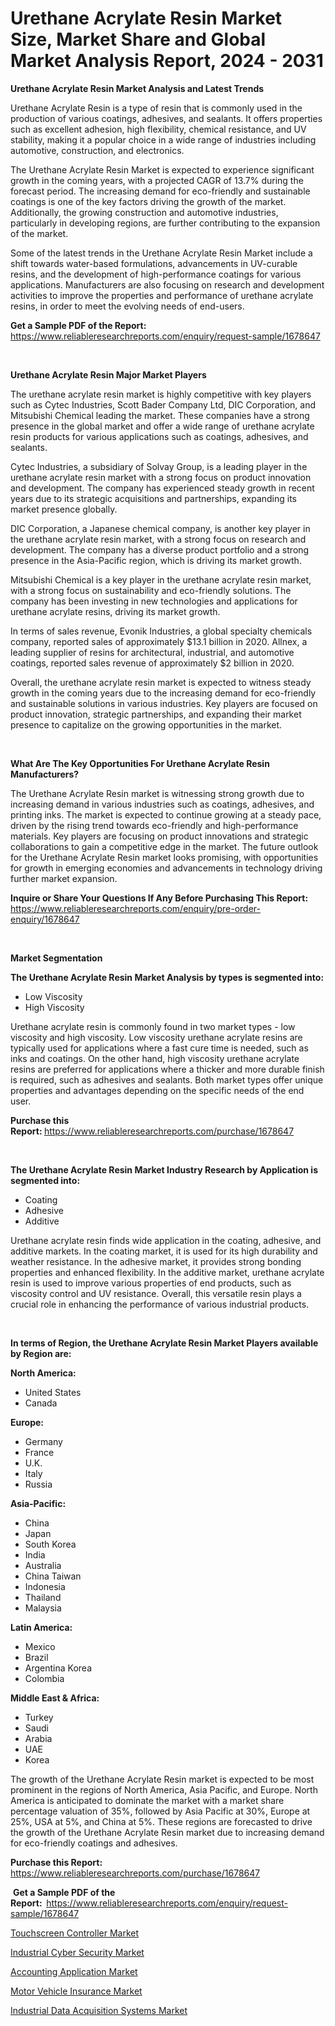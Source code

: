 <p><h1>Urethane Acrylate Resin Market Size, Market Share and Global Market Analysis Report, 2024 - 2031</h1></p><p><strong>Urethane Acrylate Resin Market Analysis and Latest Trends</strong></p>
<p><p>Urethane Acrylate Resin is a type of resin that is commonly used in the production of various coatings, adhesives, and sealants. It offers properties such as excellent adhesion, high flexibility, chemical resistance, and UV stability, making it a popular choice in a wide range of industries including automotive, construction, and electronics.</p><p>The Urethane Acrylate Resin Market is expected to experience significant growth in the coming years, with a projected CAGR of 13.7% during the forecast period. The increasing demand for eco-friendly and sustainable coatings is one of the key factors driving the growth of the market. Additionally, the growing construction and automotive industries, particularly in developing regions, are further contributing to the expansion of the market.</p><p>Some of the latest trends in the Urethane Acrylate Resin Market include a shift towards water-based formulations, advancements in UV-curable resins, and the development of high-performance coatings for various applications. Manufacturers are also focusing on research and development activities to improve the properties and performance of urethane acrylate resins, in order to meet the evolving needs of end-users.</p></p>
<p><strong>Get a Sample PDF of the Report:&nbsp;</strong> <a href="https://www.reliableresearchreports.com/enquiry/request-sample/1678647">https://www.reliableresearchreports.com/enquiry/request-sample/1678647</a></p>
<p>&nbsp;</p>
<p><strong>Urethane Acrylate Resin Major Market Players</strong></p>
<p><p>The urethane acrylate resin market is highly competitive with key players such as Cytec Industries, Scott Bader Company Ltd, DIC Corporation, and Mitsubishi Chemical leading the market. These companies have a strong presence in the global market and offer a wide range of urethane acrylate resin products for various applications such as coatings, adhesives, and sealants.</p><p>Cytec Industries, a subsidiary of Solvay Group, is a leading player in the urethane acrylate resin market with a strong focus on product innovation and development. The company has experienced steady growth in recent years due to its strategic acquisitions and partnerships, expanding its market presence globally.</p><p>DIC Corporation, a Japanese chemical company, is another key player in the urethane acrylate resin market, with a strong focus on research and development. The company has a diverse product portfolio and a strong presence in the Asia-Pacific region, which is driving its market growth.</p><p>Mitsubishi Chemical is a key player in the urethane acrylate resin market, with a strong focus on sustainability and eco-friendly solutions. The company has been investing in new technologies and applications for urethane acrylate resins, driving its market growth.</p><p>In terms of sales revenue, Evonik Industries, a global specialty chemicals company, reported sales of approximately $13.1 billion in 2020. Allnex, a leading supplier of resins for architectural, industrial, and automotive coatings, reported sales revenue of approximately $2 billion in 2020.</p><p>Overall, the urethane acrylate resin market is expected to witness steady growth in the coming years due to the increasing demand for eco-friendly and sustainable solutions in various industries. Key players are focused on product innovation, strategic partnerships, and expanding their market presence to capitalize on the growing opportunities in the market.</p></p>
<p>&nbsp;</p>
<p><strong>What Are The Key Opportunities For Urethane Acrylate Resin Manufacturers?</strong></p>
<p><p>The Urethane Acrylate Resin market is witnessing strong growth due to increasing demand in various industries such as coatings, adhesives, and printing inks. The market is expected to continue growing at a steady pace, driven by the rising trend towards eco-friendly and high-performance materials. Key players are focusing on product innovations and strategic collaborations to gain a competitive edge in the market. The future outlook for the Urethane Acrylate Resin market looks promising, with opportunities for growth in emerging economies and advancements in technology driving further market expansion.</p></p>
<p><strong>Inquire or Share Your Questions If Any Before Purchasing This Report:</strong> <a href="https://www.reliableresearchreports.com/enquiry/pre-order-enquiry/1678647">https://www.reliableresearchreports.com/enquiry/pre-order-enquiry/1678647</a></p>
<p>&nbsp;</p>
<p><strong>Market Segmentation</strong></p>
<p><strong>The Urethane Acrylate Resin Market Analysis by types is segmented into:</strong></p>
<p><ul><li>Low Viscosity</li><li>High Viscosity</li></ul></p>
<p><p>Urethane acrylate resin is commonly found in two market types - low viscosity and high viscosity. Low viscosity urethane acrylate resins are typically used for applications where a fast cure time is needed, such as inks and coatings. On the other hand, high viscosity urethane acrylate resins are preferred for applications where a thicker and more durable finish is required, such as adhesives and sealants. Both market types offer unique properties and advantages depending on the specific needs of the end user.</p></p>
<p><strong>Purchase this Report:&nbsp;</strong><a href="https://www.reliableresearchreports.com/purchase/1678647">https://www.reliableresearchreports.com/purchase/1678647</a></p>
<p>&nbsp;</p>
<p><strong>The Urethane Acrylate Resin Market Industry Research by Application is segmented into:</strong></p>
<p><ul><li>Coating</li><li>Adhesive</li><li>Additive</li></ul></p>
<p><p>Urethane acrylate resin finds wide application in the coating, adhesive, and additive markets. In the coating market, it is used for its high durability and weather resistance. In the adhesive market, it provides strong bonding properties and enhanced flexibility. In the additive market, urethane acrylate resin is used to improve various properties of end products, such as viscosity control and UV resistance. Overall, this versatile resin plays a crucial role in enhancing the performance of various industrial products.</p></p>
<p>&nbsp;</p>
<p><strong>In terms of Region, the Urethane Acrylate Resin Market Players available by Region are:</strong></p>
<p>
    <p> <strong> North America: </strong>
        <ul>
            <li>United States</li>
            <li>Canada</li>
        </ul>
        </p> 
    <p> <strong> Europe: </strong>
        <ul>
            <li>Germany</li>
            <li>France</li>
            <li>U.K.</li>
            <li>Italy</li>
            <li>Russia</li>
        </ul>
        </p> 
    <p> <strong> Asia-Pacific: </strong>
        <ul>
            <li>China</li>
            <li>Japan</li>
            <li>South Korea</li>
            <li>India</li>
            <li>Australia</li>
            <li>China Taiwan</li>
            <li>Indonesia</li>
            <li>Thailand</li>
            <li>Malaysia</li>
        </ul>
        </p> 
    <p> <strong> Latin America: </strong>
        <ul>
            <li>Mexico</li>
            <li>Brazil</li>
            <li>Argentina Korea</li>
            <li>Colombia</li>
        </ul>
        </p> 
    <p> <strong> Middle East & Africa: </strong>
        <ul>
            <li>Turkey</li>
            <li>Saudi</li>
            <li>Arabia</li>
            <li>UAE</li>
            <li>Korea</li>
        </ul>
    </p>
    </p>
<p><p>The growth of the Urethane Acrylate Resin market is expected to be most prominent in the regions of North America, Asia Pacific, and Europe. North America is anticipated to dominate the market with a market share percentage valuation of 35%, followed by Asia Pacific at 30%, Europe at 25%, USA at 5%, and China at 5%. These regions are forecasted to drive the growth of the Urethane Acrylate Resin market due to increasing demand for eco-friendly coatings and adhesives.</p></p>
<p><strong>Purchase this Report: </strong><a href="https://www.reliableresearchreports.com/purchase/1678647">https://www.reliableresearchreports.com/purchase/1678647</a></p>
<p>&nbsp;<strong>Get a Sample PDF of the Report:&nbsp;&nbsp;</strong><a href="https://www.reliableresearchreports.com/enquiry/request-sample/1678647">https://www.reliableresearchreports.com/enquiry/request-sample/1678647</a></p>
<p><strong></strong></p>
<p><p><a href="https://github.com/Sherrillcrooksxa8i18ucf2m/Market-Research-Report-List-1/blob/main/touchscreen-controller-market.md">Touchscreen Controller Market</a></p><p><a href="https://medium.com/p/b35987c08667/edit">Industrial Cyber Security Market</a></p><p><a href="https://medium.com/@jamesburns39/accounting-application-market-insight-market-trends-growth-forecasted-from-2024-to-2031-8f4a41682199">Accounting Application Market</a></p><p><a href="https://medium.com/@jamesburns39/motor-vehicle-insurance-nbsp-market-focuses-on-market-share-size-and-projected-forecast-till-2031-ed03a9a0a498">Motor Vehicle Insurance Market</a></p><p><a href="https://medium.com/p/3a154a4603f2/edit">Industrial Data Acquisition Systems Market</a></p></p>